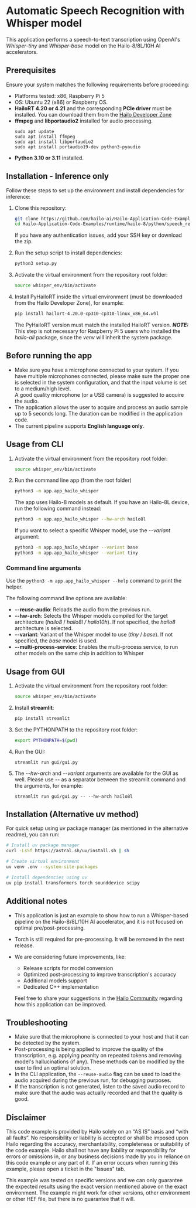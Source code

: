 # Automatic Speech Recognition with Whisper model

This application performs a speech-to-text transcription using OpenAI's *Whisper-tiny* and *Whisper-base* model on the Hailo-8/8L/10H AI accelerators.

## Prerequisites

Ensure your system matches the following requirements before proceeding:

- Platforms tested: x86, Raspberry Pi 5
- OS: Ubuntu 22 (x86) or Raspberry OS.
- **HailoRT 4.20 or 4.21** and the corresponding **PCIe driver** must be installed. You can download them from the [Hailo Developer Zone](https://hailo.ai/developer-zone/)
- **ffmpeg** and **libportaudio2** installed for audio processing.
  ```
  sudo apt update
  sudo apt install ffmpeg
  sudo apt install libportaudio2
  sudo apt install portaudio19-dev python3-pyaudio
  ```
- **Python 3.10 or 3.11** installed.

## Installation - Inference only

Follow these steps to set up the environment and install dependencies for inference:

1. Clone this repository:

   ```sh
   git clone https://github.com/hailo-ai/Hailo-Application-Code-Examples.git
   cd Hailo-Application-Code-Examples/runtime/hailo-8/python/speech_recognition
   ```
   If you have any authentication issues, add your SSH key or download the zip.

2. Run the setup script to install dependencies:  

   ```sh
   python3 setup.py
   ```

3. Activate the virtual environment from the repository root folder:

   ```sh
   source whisper_env/bin/activate
   ```

4. Install PyHailoRT inside the virtual environment (must be downloaded from the Hailo Developer Zone), for example:
   ```sh
   pip install hailort-4.20.0-cp310-cp310-linux_x86_64.whl
   ```
   The PyHailoRT version must match the installed HailoRT version.
   **_NOTE:_** This step is not necessary for Raspberry Pi 5 users who installed the *hailo-all* package, since the *venv* will inherit the system package.

## Before running the app

- Make sure you have a microphone connected to your system. If you have multiple microphones connected, please make sure the proper one is selected in the system configuration, and that the input volume is set to a medium/high level.  
  A good quality microphone (or a USB camera) is suggested to acquire the audio.
- The application allows the user to acquire and process an audio sample up to 5 seconds long. The duration can be modified in the application code.
- The current pipeline supports **English language only**.

## Usage from CLI
1. Activate the virtual environment from the repository root folder:

   ```sh
   source whisper_env/bin/activate
   ```
2. Run the command line app (from the root folder)
   ```sh
   python3 -m app.app_hailo_whisper
   ```
   The app uses Hailo-8 models as default. If you have an Hailo-8L device, run the following command instead:
   ```sh
   python3 -m app.app_hailo_whisper --hw-arch hailo8l
   ```
   If you want to select a specific Whisper model, use the *--variant* argument:
   ```sh
   python3 -m app.app_hailo_whisper --variant base
   python3 -m app.app_hailo_whisper --variant tiny
   ```
   

### Command line arguments
Use the `python3 -m app.app_hailo_whisper --help` command to print the helper.

The following command line options are available:

- **--reuse-audio**: Reloads the audio from the previous run.
- **--hw-arch**: Selects the Whisper models compiled for the target architecture (*hailo8* / *hailo8l / hailo10h*). If not specified, the *hailo8* architecture is selected.
- **--variant**: Variant of the Whisper model to use (*tiny* / *base*). If not specified, the *base* model is used.
- **--multi-process-service**: Enables the multi-process service, to run other models on the same chip in addition to Whisper

## Usage from GUI
1. Activate the virtual environment from the repository root folder:

   ```sh
   source whisper_env/bin/activate
   ```
2. Install **streamlit**:
   ```sh
   pip install streamlit
   ```
3. Set the PYTHONPATH to the repository root folder:
   ```sh
   export PYTHONPATH=$(pwd)
   ```
4. Run the GUI:
   ```
   streamlit run gui/gui.py
   ```
5. The *--hw-arch* and *--variant* arguments are available for the GUI as well.
   Please use **--** as a separator between the streamlit command and the arguments, for example:
   ```
   streamlit run gui/gui.py -- --hw-arch hailo8l
   ```


## Installation (Alternative uv method)

For quick setup using uv package manager (as mentioned in the alternative readme), you can run:

```bash
# Install uv package manager
curl -LsSf https://astral.sh/uv/install.sh | sh

# Create virtual environment
uv venv .env --system-site-packages

# Install dependencies using uv
uv pip install transformers torch sounddevice scipy
```

## Additional notes

- This application is just an example to show how to run a Whisper-based pipeline on the Hailo-8/8L/10H AI accelerator, and it is not focused on optimal pre/post-processing.
- Torch is still required for pre-processing. It will be removed in the next release.
- We are considering future improvements, like:
  - Release scripts for model conversion
  - Optimized post-processing to improve transcription's accuracy
  - Additional models support
  - Dedicated C++ implementation  

  Feel free to share your suggestions in the [Hailo Community](https://community.hailo.ai/) regarding how this application can be improved.

## Troubleshooting

- Make sure that the microphone is connected to your host and that it can be detected by the system.
- Post-processing is being applied to improve the quality of the transcription, e.g. applying peanlty on repeated tokens and removing model's hallucinations (if any). These methods can be modified by the user to find an optimal solution.
- In the CLI application, the `--reuse-audio` flag can be used to load the audio acquired during the previous run, for debugging purposes.
- If the transcription is not generated, listen to the saved audio record to make sure that the audio was actually recorded and that the quality is good.

## Disclaimer
This code example is provided by Hailo solely on an “AS IS” basis and “with all faults”. No responsibility or liability is accepted or shall be imposed upon Hailo regarding the accuracy, merchantability, completeness or suitability of the code example. Hailo shall not have any liability or responsibility for errors or omissions in, or any business decisions made by you in reliance on this code example or any part of it. If an error occurs when running this example, please open a ticket in the "Issues" tab.

This example was tested on specific versions and we can only guarantee the expected results using the exact version mentioned above on the exact environment. The example might work for other versions, other environment or other HEF file, but there is no guarantee that it will.
